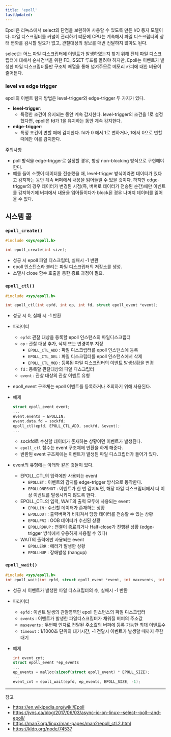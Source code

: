 ```yaml
---
title: 'epoll'
lastUpdated: 
---
```


Epoll은 리눅스에서 select의 단점을 보완하여 사용할 수 있도록 만든 I/O 통지 모델이다. 파일 디스크립터를 커널이 관리하기 떄문에 CPU는 계속해서 파일 디스크립터의 상태 변화를 감시할 필요가 없고, 관찰대상의 정보를 매번 전달하지 않아도 된다.

select는 어느 파일 디스크립터에 이벤트가 발생하였는지 찾기 위해 전체 파일 디스크립터에 대해서 순차검색을 위한 FD_ISSET 루프를 돌려야 하지만, Epoll는 이벤트가 발생한 파일 디스크립터들만 구조체 배열을 통해 넘겨주므로 메모리 카피에 대한 비용이 줄어든다. 

### level vs edge trigger

epoll의 이벤트 탐지 방법은 level-trigger와 edge-trigger 두 가지가 있다. 

- **level-trigger**:
  - 특정한 조건이 유지되는 동안 계속 감지한다. level-trigger의 조건을 1로 설정했다면, epoll은 fd가 1을 유지하는 동안 계속 감지한다. 
- **edge-trigger**:
  - 특정 조건이 변할 때에 감지한다. fd가 0 에서 1로 변하거나, 1에서 0으로 변할 때에만 이를 감지한다.

주의사항
- poll 방식을 edge-trigger로 설정할 경우, 항상 non-blocking 방식으로 구현해야 한다. 
- 예를 들어 소켓이 데이터를 전송했을 때, level-trigger 방식이라면 데이터가 있다고 감지하는 동안 계속 버퍼에서 내용을 읽어들일 수 있을 것이다. 하지만 edge-trigger의 경우 데이터가 변경된 시점(즉, 버퍼로 데이터가 전송된 순간)에만 이벤트를 감지하기에 버퍼에서 내용을 읽어들이다가 block된 경우 나머지 데이터를 읽어올 수 없다.

## 시스템 콜

### `epoll_create()`

```c
#include <sys/epoll.h>

int epoll_create(int size);
```

- 성공 시 epoll 파일 디스크립터, 실패시 -1 반환
- epoll 인스턴스라 불리는 파일 디스크립터의 저장소를 생성.
- 소멸시 close 함수 호출을 통한 종료 과정이 필요.

### `epoll_ctl()`
 
```c
#include <sys/epoll.h>

int epoll_ctl(int epfd, int op, int fd, struct epoll_event *event);
```

- 성공 시 0, 실패 시 -1 반환
- 파라미터
    - `epfd`: 관찰 대상을 등록할 epoll 인스턴스의 파일디스크립터
    - `op` : 관찰 대상 추가, 삭제 또는 변경여부 지정
        - `EPOLL_CTL_ADD` : 파일 디스크립터를 epoll 인스턴스에 등록
        - `EPOLL_CTL_DEL` : 파일 디스크립터를 epoll 인스턴스에서 삭제
        - `EPOLL_CTL_MOD` : 등록된 파일 디스크립터의 이벤트 발생상황을 변경
    - `fd` : 등록할 관찰대상의 파일 디스크립터
    - `event` : 관찰 대상의 관찰 이벤트 유형


- epoll_event 구조체는 epoll 이벤트를 등록하거나 조회하기 위해 사용된다.
- 예제

    ```c
    struct epoll_event event;
    ...
    event.events = EPOLLIN;
    event.data.fd = sockfd;
    epoll_ctl(epfd, EPOLL_CTL_ADD, sockfd, &event);
    ...
    ```

    - sockfd로 수신할 데이터가 존재하는 상황이면 이벤트가 발생된다.
    - `epoll_ctl` 함수는 event 구조체에 반환을 하게 해준다.
    - 반환된 event 구조체에는 이벤트가 발생된 파일 디스크립터가 들어가 있다.

- event의 유형에는 아래와 같은 것들이 있다.
  - EPOLL_CTL의 입력에만 사용되는 event
    - `EPOLLET` : 이벤트의 감지를 edge-trigger 방식으로 동작한다.
    - `EPOLLONESHOT` : 이벤트가 한 번 감지되면, 해당 파일 디스크립터에서 더 이상 이벤트를 발생시키지 않도록 한다.
  - EPOLL_CTL의 입력, WAIT의 출력 모두에 사용되는 event
    - `EPOLLIN` : 수신할 데이터가 존재하는 상황  
    - `EPOLLOUT` : 출력버퍼가 비워져서 당장 데이터를 전송할 수 있는 상황  
    - `EPOLLPRI` : OOB 데이터가 수신된 상황  
    - `EPOLLRDHUP` : 연결이 종료되거나 Half-close가 진행된 상황 (edge-trigger 방식에서 유용하게 사용될 수 있다) 
  - WAIT의 출력에만 사용되는 event
    - `EPOLLERR` : 에러가 발생한 상황  
    - `EPOLLHUP` : 장애발생 (hangup)  

### `epoll_wait()`

```c
#include <sys/epoll.h>
int epoll_wait(int epfd, struct epoll_event *event, int maxevents, int timeout);
```

- 성공 시 이벤트가 발생한 파일 디스크립터의 수, 실패시 -1 반환
- 파라미터
  - `epfd` : 이벤트 발생의 관찰영역인 epoll 인스턴스의 파일 디스크립터
  - `events` : 이벤트가 발생한 파일디스크립터가 채워질 버퍼의 주소값
  - `maxevents` : 두번째 인자로 전달된 주소값의 버퍼에 등록 가능한 최대 이벤트수
  - `timeout` : 1/1000초 단위의 대기시간, -1 전달시 이벤트가 발생할 때까지 무한대기

 
- 예제
  
    ```c
    int event_cnt;
    struct epoll_event *ep_events
    ...
    ep_events = malloc(sizeof(struct epoll_event) * EPOLL_SIZE);
    ...
    event_cnt = epoll_wait(epfd, ep_events, EPOLL_SIZE, -1);
    ```

---
참고
- https://en.wikipedia.org/wiki/Epoll
- https://jvns.ca/blog/2017/06/03/async-io-on-linux--select--poll--and-epoll/
- https://man7.org/linux/man-pages/man2/epoll_ctl.2.html
- https://kldp.org/node/74537